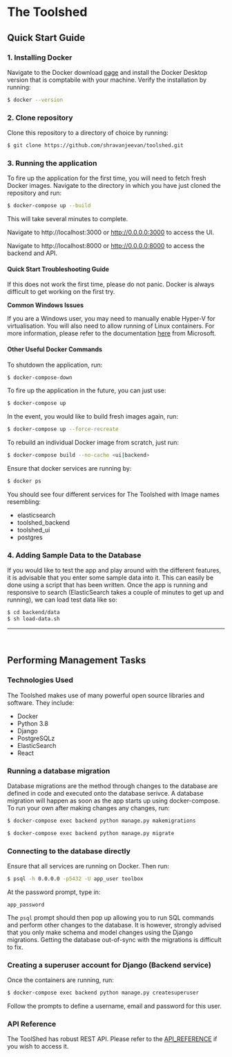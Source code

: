 # The Toolshed

## Quick Start Guide

### 1. Installing Docker
Navigate to the Docker download [page](https://www.docker.com/products/docker-desktop) and install the Docker Desktop version that is comptabile with your machine. Verify the installation by running:
```bash
$ docker --version
```
### 2. Clone repository
Clone this repository to a directory of choice by running:
```bash
$ git clone https://github.com/shravanjeevan/toolshed.git
```

### 3. Running the application
To fire up the application for the first time, you will need to fetch fresh Docker images. Navigate to the directory in which you have just cloned the repository and run:
```bash
$ docker-compose up --build
```
This will take several minutes to complete.

Navigate to http://localhost:3000 or http://0.0.0.0:3000 to access the UI.

Navigate to http://localhost:8000 or http://0.0.0.0:8000 to access the backend and API.

#### Quick Start Troubleshooting Guide

If this does not work the first time, please do not panic. Docker is always difficult to get working on the first try.

**Common Windows Issues**

If you are a Windows user, you may need to manually enable Hyper-V for virtualisation. 
You will also need to allow running of Linux containers. For more information, please refer to the documentation [here](https://docs.microsoft.com/en-us/virtualization/windowscontainers/quick-start/quick-start-windows-10-linux) from Microsoft.

#### Other Useful Docker Commands
To shutdown the application, run:
```bash
$ docker-compose-down
```
To fire up the application in the future, you can just use:
```bash
$ docker-compose up
```
In the event, you would like to build fresh images again, run:
```bash
$ docker-compose up --force-recreate
```
To rebuild an individual Docker image from scratch, just run:
```bash
$ docker-compose build --no-cache <ui|backend>
```
Ensure that docker services are running by:
```bash
$ docker ps
```
You should see four different services for The Toolshed with Image names resembling:
- elasticsearch
- toolshed_backend
- toolshed_ui
- postgres

### 4. Adding Sample Data to the Database
If you would like to test the app and play around with the different features, it is advisable that you enter some sample data into it. This can easily be done using a script that has been written. Once the app is running and responsive to search (ElasticSearch takes a couple of minutes to get up and running), we can load test data like so:
```bash
$ cd backend/data
$ sh load-data.sh
```
----------
<br>

## Performing Management Tasks
### Technologies Used
The Toolshed makes use of many powerful open source libraries and software. They include:
- Docker
- Python 3.8
- Django
- PostgreSQLz
- ElasticSearch
- React


### Running a database migration
Database migrations are the method through changes to the database are defined in code and executed onto the database serivce. A database migration will happen as soon as the app starts up using docker-compose.
To run your own after making changes any changes, run:

```bash
$ docker-compose exec backend python manage.py makemigrations

$ docker-compose exec backend python manage.py migrate
```

### Connecting to the database directly
Ensure that all services are running on Docker. Then run:
```bash
$ psql -h 0.0.0.0 -p5432 -U app_user toolbox
```
At the password prompt, type in:
```
app_password
```
The `psql` prompt should then pop up allowing you to run SQL commands and perform other changes to the database. It is however, strongly advised that you only make schema and model changes using the Django migrations. Getting the database out-of-sync with the migrations is difficult to fix.

### Creating a superuser account for Django (Backend service)
Once the containers are running, run:
```bash
$ docker-compose exec backend python manage.py createsuperuser
```
Follow the prompts to define a username, email and password for this user.

### API Reference
The ToolShed has robust REST API. Please refer to the [API_REFERENCE](https://github.com/shravanjeevan/toolshed/blob/master/API_REFERENCE.md) if you wish to access it.